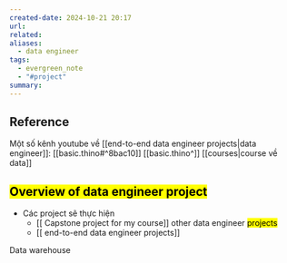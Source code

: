```yaml
---
created-date: 2024-10-21 20:17
url: 
related: 
aliases:
  - data engineer
tags:
  - evergreen_note
  - "#project"
summary:
---
```

## Reference 
Một số kênh youtube về [[end-to-end data engineer projects|data engineer]]:
[[basic.thino#^8bac10]] 
[[basic.thino^]]
[[courses|course về data]]

## <mark class="hltr-cyan">Overview of data engineer project </mark>
- Các project sẽ thực hiện 
	- [[ Capstone project for my course]]
		 other data engineer <mark class="hltr-green">projects </mark>
	- [[ end-to-end data engineer projects]] 


Data warehouse 